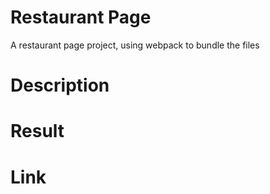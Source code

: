 # Restaurant Page
A restaurant page project, using webpack to bundle the files
# Description
# Result
# Link